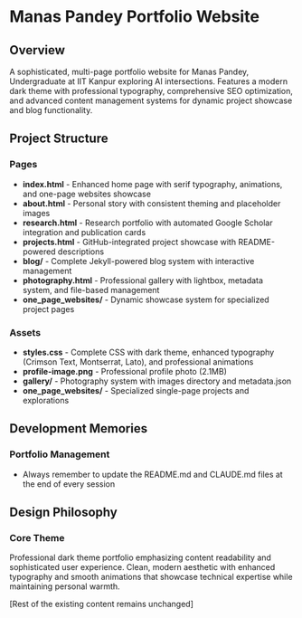 # Manas Pandey Portfolio Website

## Overview
A sophisticated, multi-page portfolio website for Manas Pandey, Undergraduate at IIT Kanpur exploring AI intersections. Features a modern dark theme with professional typography, comprehensive SEO optimization, and advanced content management systems for dynamic project showcase and blog functionality.

## Project Structure

### Pages
- **index.html** - Enhanced home page with serif typography, animations, and one-page websites showcase
- **about.html** - Personal story with consistent theming and placeholder images
- **research.html** - Research portfolio with automated Google Scholar integration and publication cards
- **projects.html** - GitHub-integrated project showcase with README-powered descriptions
- **blog/** - Complete Jekyll-powered blog system with interactive management
- **photography.html** - Professional gallery with lightbox, metadata system, and file-based management
- **one_page_websites/** - Dynamic showcase system for specialized project pages

### Assets
- **styles.css** - Complete CSS with dark theme, enhanced typography (Crimson Text, Montserrat, Lato), and professional animations
- **profile-image.png** - Professional profile photo (2.1MB)
- **gallery/** - Photography system with images directory and metadata.json
- **one_page_websites/** - Specialized single-page projects and explorations

## Development Memories

### Portfolio Management
- Always remember to update the README.md and CLAUDE.md files at the end of every session

## Design Philosophy

### Core Theme
Professional dark theme portfolio emphasizing content readability and sophisticated user experience. Clean, modern aesthetic with enhanced typography and smooth animations that showcase technical expertise while maintaining personal warmth.

[Rest of the existing content remains unchanged]